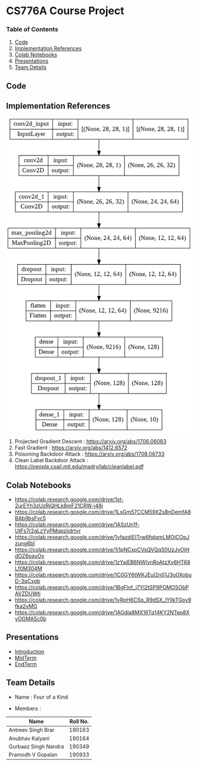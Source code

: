 # CS776A Course Project

### Table of Contents

1. [Code](#code)
2. [Implementation References](#implementation-references)
3. [Colab Notebooks](#colab-notebooks)
4. [Presentations](#presentations)
5. [Team Details](#team-details)

## Code 

## Implementation References

![](/assets/model.png)

1. Projected Gradient Descent : <https://arxiv.org/abs/1706.06083>
2. Fast Gradient : <https://arxiv.org/abs/1412.6572>
3. Poisoning Backdoor Attack : <https://arxiv.org/abs/1708.06733>
4. Clean Label Backdoor Attack : <https://people.csail.mit.edu/madry/lab/cleanlabel.pdf> 


## Colab Notebooks

- <https://colab.research.google.com/drive/1st-2urEYh3zUzRjQHLk8mF21CRW-j48j>
- <https://colab.research.google.com/drive/1LsGm57CCM59XZsBnDemfA8BAb9bsFvc5>
- <https://colab.research.google.com/drive/1ASzUn1f-UtFs7r2gLzYyPMqpziidrtvr>
- <https://colab.research.google.com/drive/1yfazdiEITrw6fqIqmLMOjCOpJzung6bl>
- <https://colab.research.google.com/drive/1j1pNCxpCVsQVQqS0UzJyOjHdOZ6payOy>
- <https://colab.research.google.com/drive/1zYajEB6NWIynRoAtzXy6HT68Lf0M304M>
- <https://colab.research.google.com/drive/1C0GY6tWKJEuI2n01J3o0XobuD-3qCxgb>
- <https://colab.research.google.com/drive/1BgFlnf_j7YI2tSP9POMOSObPAVZDUWti>
- <https://colab.research.google.com/drive/1vRpH6CSp_R9dSX_lYIlkTGpy9fka2vMG>
- <https://colab.research.google.com/drive/1AGdIa8MX16Tq14KY2NTep8XyOGMA5c0b>

## Presentations

- [Introduction](https://docs.google.com/presentation/d/1MmP0-k36qOBBNjjmTbijOYmaXke5C320Nk0bbWvtvHs/edit?usp=sharing)
- [MidTerm](https://docs.google.com/presentation/d/1nM_yWx62foza3gbXtWaH5z8jiSWkhmBDAvXaYklACuI/edit?usp=sharing)
- [EndTerm](https://docs.google.com/presentation/d/15msRML-j4l8fJDiF01JdxQi4W_CI6NPOQ-SlDda5v48/edit?usp=sharing)

## Team Details

- Name : Four of a Kind

- Members :

| **Name** | **Roll No.** | 
| ----------- | ----------- |
| Antreev Singh Brar | 190163 | 
| Anubhav Kalyani | 190164 |
| Gurbaaz Singh Nandra | 190349 |
| Pramodh V Gopalan | 190933 |